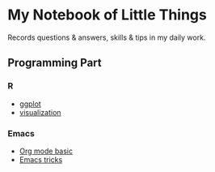 # My Notebook of Little Things


Records questions & answers, skills & tips in my daily work.


## Programming Part


### R

-   [ggplot](Notebooks/RNotebook/ggplot.md)
-   [visualization](Notebooks/RNotebook/visualization.md)


### Emacs

-   [Org mode basic](Notebooks/emacsNotebook/org-basic.org)
-   [Emacs tricks](Notebooks/emacsNotebook/emacs-tricks.org)